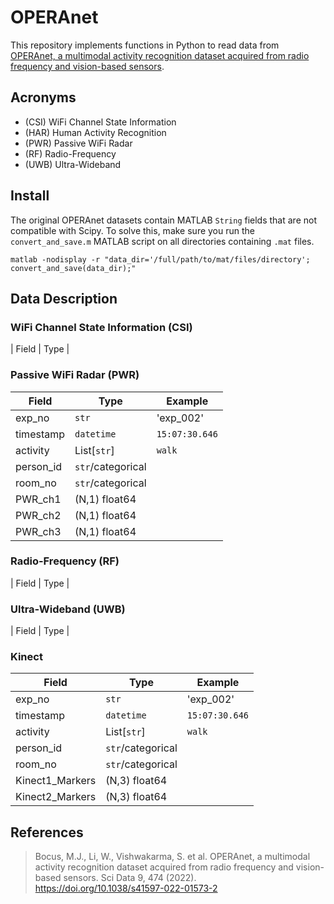 # OPERAnet
This repository implements functions in Python to read data from [OPERAnet, a multimodal activity recognition dataset acquired from radio frequency and vision-based sensors](https://www.nature.com/articles/s41597-022-01573-2).

## Acronyms

- (CSI) WiFi Channel State Information 
- (HAR) Human Activity Recognition 
- (PWR) Passive WiFi Radar 
- (RF)  Radio-Frequency 
- (UWB) Ultra-Wideband 

## Install

The original OPERAnet datasets contain MATLAB `String` fields that are not compatible with Scipy. To solve this, make sure you run the `convert_and_save.m` MATLAB script on all directories containing `.mat` files.

``
matlab -nodisplay -r "data_dir='/full/path/to/mat/files/directory'; convert_and_save(data_dir);"
``

## Data Description

### WiFi Channel State Information (CSI) 

 | Field | Type | 


### Passive WiFi Radar (PWR)

 | Field  | Type | Example|
 | -------| -----|-----|
 | exp_no | `str` | 'exp_002'| 
 | timestamp | `datetime` | `15:07:30.646` |
 | activity | List[`str`] | `walk` |
 | person_id | `str`/categorical | |
 | room_no |  `str`/categorical  | |
 | PWR_ch1 |  (N,1) float64 | |
 | PWR_ch2 |  (N,1) float64 | |
 | PWR_ch3 |  (N,1) float64 | |

### Radio-Frequency (RF)

 | Field | Type | 

### Ultra-Wideband (UWB)

 | Field | Type | 

### Kinect

 | Field  | Type | Example|
 | -------| -----|-----|
 | exp_no | `str` | 'exp_002'| 
 | timestamp | `datetime` | `15:07:30.646` |
 | activity | List[`str`] | `walk` 
 | person_id | `str`/categorical |        |
 | room_no |  `str`/categorical  | |
 | Kinect1_Markers |  (N,3) float64 | |
 | Kinect2_Markers |  (N,3) float64 | |

## References 

> Bocus, M.J., Li, W., Vishwakarma, S. et al. OPERAnet, a multimodal activity recognition dataset acquired from radio frequency and vision-based sensors. Sci Data 9, 474 (2022). https://doi.org/10.1038/s41597-022-01573-2

